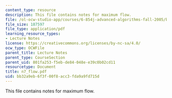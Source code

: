 ```yaml
---
content_type: resource
description: This file contains notes for maximum flow.
file: /ol-ocw-studio-app/courses/6-854j-advanced-algorithms-fall-2005/bb32a9eb6f3f00f8acc3fda9a9fd715d_n7_flow.pdf
file_size: 187597
file_type: application/pdf
learning_resource_types:
- Lecture Notes
license: https://creativecommons.org/licenses/by-nc-sa/4.0/
ocw_type: OCWFile
parent_title: Lecture Notes
parent_type: CourseSection
parent_uid: 801fa253-f5eb-de84-048e-e39c0b02cd11
resourcetype: Document
title: n7_flow.pdf
uid: bb32a9eb-6f3f-00f8-acc3-fda9a9fd715d
---
```

This file contains notes for maximum flow.